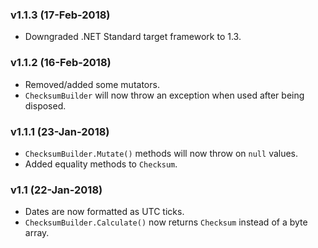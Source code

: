 ### v1.1.3 (17-Feb-2018)

- Downgraded .NET Standard target framework to 1.3.

### v1.1.2 (16-Feb-2018)

- Removed/added some mutators.
- `ChecksumBuilder` will now throw an exception when used after being disposed.

### v1.1.1 (23-Jan-2018)

- `ChecksumBuilder.Mutate()` methods will now throw on `null` values.
- Added equality methods to `Checksum`.

### v1.1 (22-Jan-2018)

- Dates are now formatted as UTC ticks.
- `ChecksumBuilder.Calculate()` now returns `Checksum` instead of a byte array.